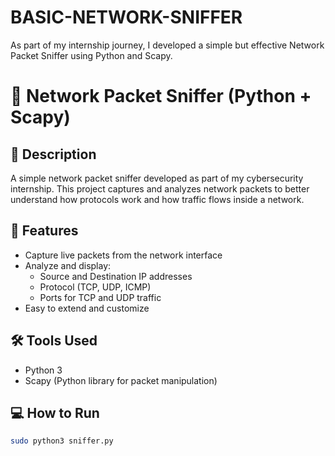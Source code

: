 # BASIC-NETWORK-SNIFFER
As part of my internship journey, I developed a simple but effective Network Packet Sniffer using Python and Scapy.
# 🐍 Network Packet Sniffer (Python + Scapy)

## 🔎 Description

A simple network packet sniffer developed as part of my cybersecurity internship. This project captures and analyzes network packets to better understand how protocols work and how traffic flows inside a network.

## 🚀 Features

- Capture live packets from the network interface
- Analyze and display:
  - Source and Destination IP addresses
  - Protocol (TCP, UDP, ICMP)
  - Ports for TCP and UDP traffic
- Easy to extend and customize

## 🛠 Tools Used

- Python 3
- Scapy (Python library for packet manipulation)

## 💻 How to Run

```bash
sudo python3 sniffer.py
